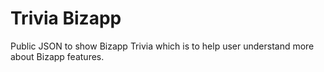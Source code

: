 # Trivia Bizapp

Public JSON to show Bizapp Trivia which is to help user understand more about Bizapp features.
